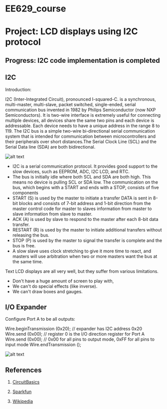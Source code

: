 # EE629_course

# Project: LCD displays using I2C protocol

## Progress: I2C code implementation is completed

## I2C
Introduction:

I2C (Inter-Integrated Circuit), pronounced I-squared-C. is a synchronous, multi-master, multi-slave, packet switched, single-ended, serial communication bus invented in 1982 by Philips Semiconductor (now NXP Semiconductors). It is two-wire interface is extremely useful for connecting multiple devices, all devices share the same two pins and each device is addressable. Each device needs to have a unique address in the range 8 to 119. The I2C bus is a simple two-wire bi-directional serial communication system that is intended for communication between microcontrollers and their peripherals over short distances.The Serial Clock Line (SCL) and the Serial Data line (SDA) are both bidirectional.

![alt text](https://www.analog.com/-/media/analog/en/landing-pages/technical-articles/i2c-primer-what-is-i2c-part-1-/36684.png?la=en&w=900)

- I2C is a serial communication protocol. It provides good support to the slow devices, such as EEPROM, ADC, I2C LCD, and RTC.
- The bus is initially idle where both SCL and SDA are both high. This means no device is pulling SCL or SDA low. The communication on the bus, which begins with a START and ends with a STOP, consists of five components
- START (S) is used by the master to initiate a transfer DATA is sent in 8-bit blocks and consists of 7-bit address and 1-bit direction from the master control code for master to slaves information from master to slave information from slave to master. 
- ACK (A) is used by slave to respond to the master after each 8-bit data transfer.
- RESTART (R) is used by the master to initiate additional transfers without releasing the bus. 
- STOP (P) is used by the master to signal the transfer is complete and the bus is free.
- A slow slave uses clock stretching to give it more time to react, and masters will use arbitration when two or more masters want the bus at the same time.

Text LCD displays are all very well, but they suffer from various limitations.

- Don't have a huge amount of screen to play with, 
- We can't do special effects (like inverse).
- We can't draw boxes and gauges.

## I/O Expander
Configure Port A to be all outputs:

Wire.beginTransmission (0x20);  // expander has I2C address 0x20
Wire.send (0x00);   // register 0 is the I/O direction register for Port A
Wire.send (0x00);   //  0x00 for all pins to output mode, 0xFF for all pins to input mode
Wire.endTransmission (); 

![alt text](https://pi.lbbcdn.com/wp-content/uploads/2016/09/Raspberry-Pi-LCD-16x2-Circuit-Diagram-v1.png)


## References
1) [CircuitBasics](https://www.circuitbasics.com/basics-of-the-i2c-communication-protocol/#:~:text=I2C%20is%20a%20serial%20communication,always%20controlled%20by%20the%20master.)

2) [Sparkfun](https://learn.sparkfun.com/tutorials/i2c/all)

2) [Wikipedia](https://en.wikipedia.org/wiki/I%C2%B2C)
